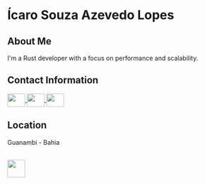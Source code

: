 # Ícaro Souza Azevedo Lopes

## About Me
I'm a Rust developer with a focus on performance and scalability.

## Contact Information
<a href="https://t.me/icarors" target="_blank">
  <img align="center" height="30" width="40" src="https://img.icons8.com/?size=512&id=63306&format=png"/>
</a>

<a href="https://www.linkedin.com/in/%C3%ADcaro-lopes-854705217/" target="_blank">
  <img align="center" height="30" width="40" src="https://icons8.com.br/icon/13930/linkedin"/>
</a>

<a href="mailto:sicaro800@gmail.com" target="_blank">
  <img align="center" height="30" width="40" src="https://img.icons8.com/?size=1x&id=Y2GfpkgYNp42&format=png"/>
</a>

## Location
Guanambi - Bahia


<div style="display: inline_block"><br>
  <img align="center" heigh="30" width="40" src="https://cdn.jsdelivr.net/gh/devicons/devicon/icons/rust/rust-plain.svg"/>
</div>
